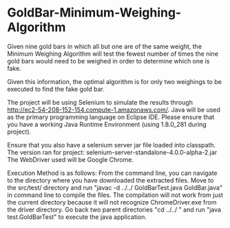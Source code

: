 # GoldBar-Minimum-Weighing-Algorithm

Given nine gold bars in which all but one are of the same weight, the Minimum Weighing Algorithm will test the fewest number of times the 
nine gold bars would need to be weighed in order to determine which one is fake.

Given this information, the optimal algorithm is for only two weighings to be executed to find the fake gold bar.

The project will be using Selenium to simulate the results through http://ec2-54-208-152-154.compute-1.amazonaws.com/. Java will be used as the
primary programming language on Eclipse IDE. Please ensure that you have a working Java Runtime Environment (using 1.8.0_281 during project).

Ensure that you also have a selenium server jar file loaded into classpath. The version ran for project: selenium-server-standalone-4.0.0-alpha-2.jar
The WebDriver used will be Google Chrome.

Execution Method is as follows: 
From the command line, you can navigate to the directory where you have downloaded the extracted files. Move to the src/test/ directory and run "javac -d ../../ GoldBarTest.java GoldBar.java" in command line to compile the files. The compilation will not work from just the current directory because it will not recognize ChromeDriver.exe from the driver directory. Go back two parent directories "cd ../../ " and run "java test.GoldBarTest" to execute the java application.
